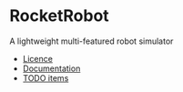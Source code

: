 # RocketRobot
A lightweight multi-featured robot simulator

* [Licence](LICENCE)
* [Documentation](http://htmlpreview.github.com/?https://github.com/krame505/rocketrobot/blob/master/doc/html/index.html)
* [TODO items](TODO.md)
